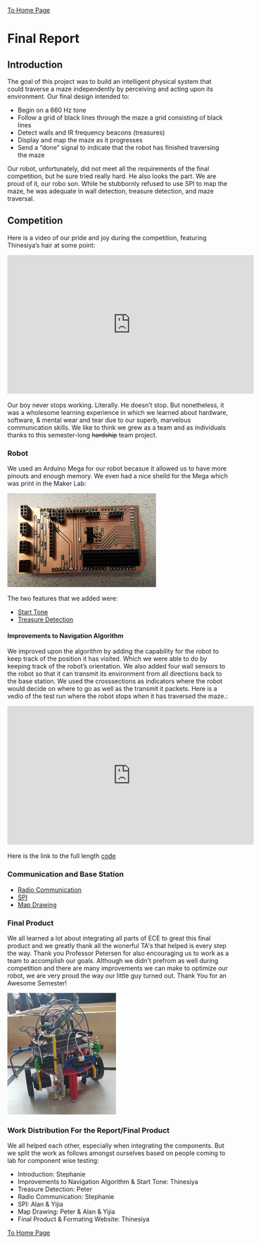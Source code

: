 [To Home Page](../index.md)

# Final Report

## Introduction 

The goal of this project was to build an intelligent physical system that could traverse a maze independently by perceiving and acting upon its environment. Our final design intended to:

* Begin on a 660 Hz tone
* Follow a grid of black lines through the maze a grid consisting of black lines
* Detect walls and IR frequency beacons (treasures)
* Display and map the maze as it progresses 
* Send a “done” signal to indicate that the robot has finished traversing the maze

Our robot, unfortunately, did not meet all the requirements of the final competition, but he sure tried really hard. He also looks the part. We are proud of it, our robo son. While he stubbornly refused to use SPI to map the maze, he was adequate in wall detection, treasure detection, and maze traversal. 

## Competition

Here is a video of our pride and joy during the competition, featuring Thinesiya’s hair at some point:

<iframe width="560" height="315" src="https://www.youtube.com/embed/aayaG6dnSNM" frameborder="0" gesture="media" allow="encrypted-media" allowfullscreen></iframe>

Our boy never stops working. Literally. He doesn’t stop. But nonetheless, it was a wholesome learning experience in which we learned about hardware, software, & mental wear and tear due to our superb, marvelous communication skills. We like to think we grew as a team and as individuals thanks to this semester-long ~~hardship~~ team project.

### Robot
We used an Arduino Mega for our robot becasue it allowed us to have more pinouts and enough memory. We even had a nice sheild for the Mega which was print in the Maker Lab:

![Shield](./img/shield.png)  

The two features that we added were: 

* [Start Tone](./StartTone.md)
* [Treasure Detection](./TreasureDetection.md)

#### Improvements to Navigation Algorithm
We improved upon the algorithm by adding the capability for the robot to keep track of the position it has visited.  Which we were able to do by keeping track of the robot’s orientation.  We also added four wall sensors to the robot so that it can transmit its environment from all directions back to the base station. We used the crosssections as indicators where the robot would decide on where to go as well as the transmit it packets. Here is a vedio of the test run where the robot stops when it has traversed the maze.:

<iframe width="560" height="315" src="https://www.youtube.com/embed/5ZV0g7oCqXc" frameborder="0" gesture="media" allow="encrypted-media" allowfullscreen></iframe> 

Here is the link to the full length [code](./NavigationAlgo.md)

### Communication and Base Station

* [Radio Communication](./RadioCommunication.md)
* [SPI](./Spi.md)
* [Map Drawing](./DrawingtheMaze.md)

### Final Product
We all learned a lot about integrating all parts of ECE to great this final product and we greatly thank all the wonerful TA's that helped is every step the way.  Thank you Professor Petersen for also encouraging us to work as a team to accomplish our goals.  Although we didn't prefrom as well during competition and there are many improvements we can make to optimize our robot, we are very proud the way our little guy turned out. Thank You for an Awesome Semester!

![Robot](./img/robot.png)

### Work Distribution For the Report/Final Product
We all helped each other, especially when integrating the components. But we split the work as follows amongst ourselves based on people coming to lab for component wise testing:
* Introduction: Stephanie
* Improvements to Navigation Algorithm & Start Tone: Thinesiya 
* Treasure Detection: Peter
* Radio Communication: Stephanie
* SPI: Alan & Yijia
* Map Drawing: Peter & Alan & Yijia
* Final Product & Formating Website: Thinesiya  



[To Home Page](../index.md)

